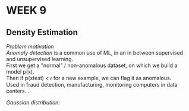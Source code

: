 # **WEEK 9**

## **Density Estimation**  

*Problem motivation*  
*Anomaly detection* is a common use of ML, in an in between supervised and unsupervised learning.  
First we get a "normal" / non-anomalous dataset, on which we build a model p(x).  
Then if p(xtest) < 𝜖 for a new example, we can flag it as anomalous.  
Used in fraud detection, manufacturing, monitoring computers in data centers...

*Gaussian distribution:*  
